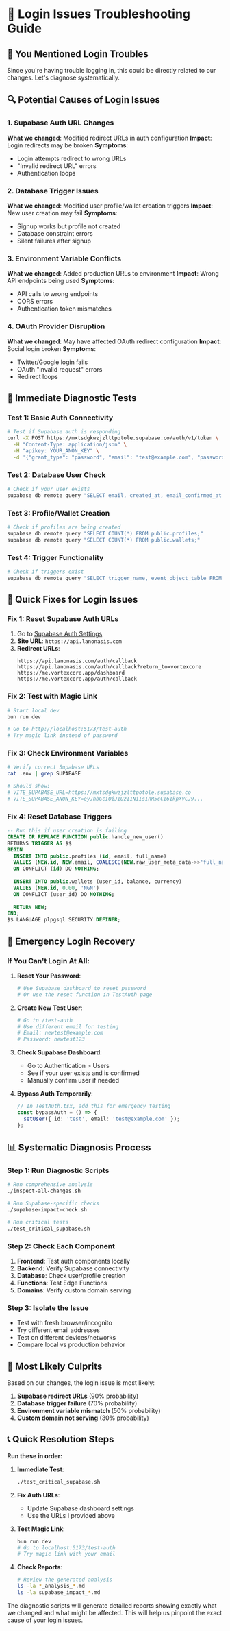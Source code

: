 # 🔐 Login Issues Troubleshooting Guide

## 🚨 **You Mentioned Login Troubles**

Since you're having trouble logging in, this could be directly related to our changes. Let's diagnose systematically.

## 🔍 **Potential Causes of Login Issues**

### **1. Supabase Auth URL Changes**
**What we changed**: Modified redirect URLs in auth configuration
**Impact**: Login redirects may be broken
**Symptoms**: 
- Login attempts redirect to wrong URLs
- "Invalid redirect URL" errors
- Authentication loops

### **2. Database Trigger Issues**  
**What we changed**: Modified user profile/wallet creation triggers
**Impact**: New user creation may fail
**Symptoms**:
- Signup works but profile not created
- Database constraint errors
- Silent failures after signup

### **3. Environment Variable Conflicts**
**What we changed**: Added production URLs to environment
**Impact**: Wrong API endpoints being used
**Symptoms**:
- API calls to wrong endpoints
- CORS errors
- Authentication token mismatches

### **4. OAuth Provider Disruption**
**What we changed**: May have affected OAuth redirect configuration
**Impact**: Social login broken
**Symptoms**:
- Twitter/Google login fails
- OAuth "invalid request" errors
- Redirect loops

## 🧪 **Immediate Diagnostic Tests**

### **Test 1: Basic Auth Connectivity**
```bash
# Test if Supabase auth is responding
curl -X POST https://mxtsdgkwzjzlttpotole.supabase.co/auth/v1/token \
  -H "Content-Type: application/json" \
  -H "apikey: YOUR_ANON_KEY" \
  -d '{"grant_type": "password", "email": "test@example.com", "password": "test123"}'
```

### **Test 2: Database User Check**
```bash
# Check if your user exists
supabase db remote query "SELECT email, created_at, email_confirmed_at FROM auth.users WHERE email = 'your-email@domain.com';"
```

### **Test 3: Profile/Wallet Creation**
```bash
# Check if profiles are being created
supabase db remote query "SELECT COUNT(*) FROM public.profiles;"
supabase db remote query "SELECT COUNT(*) FROM public.wallets;"
```

### **Test 4: Trigger Functionality**
```bash
# Check if triggers exist
supabase db remote query "SELECT trigger_name, event_object_table FROM information_schema.triggers WHERE trigger_name LIKE '%user%';"
```

## 🔧 **Quick Fixes for Login Issues**

### **Fix 1: Reset Supabase Auth URLs**
1. Go to [Supabase Auth Settings](https://supabase.com/dashboard/project/mxtsdgkwzjzlttpotole/auth/url-configuration)
2. **Site URL**: `https://api.lanonasis.com`
3. **Redirect URLs**: 
   ```
   https://api.lanonasis.com/auth/callback
   https://api.lanonasis.com/auth/callback?return_to=vortexcore
   https://me.vortexcore.app/dashboard
   https://me.vortexcore.app/auth/callback
   ```

### **Fix 2: Test with Magic Link**
```bash
# Start local dev
bun run dev

# Go to http://localhost:5173/test-auth
# Try magic link instead of password
```

### **Fix 3: Check Environment Variables**
```bash
# Verify correct Supabase URLs
cat .env | grep SUPABASE

# Should show:
# VITE_SUPABASE_URL=https://mxtsdgkwzjzlttpotole.supabase.co
# VITE_SUPABASE_ANON_KEY=eyJhbGciOiJIUzI1NiIsInR5cCI6IkpXVCJ9...
```

### **Fix 4: Reset Database Triggers**
```sql
-- Run this if user creation is failing
CREATE OR REPLACE FUNCTION public.handle_new_user()
RETURNS TRIGGER AS $$
BEGIN
  INSERT INTO public.profiles (id, email, full_name)
  VALUES (NEW.id, NEW.email, COALESCE(NEW.raw_user_meta_data->>'full_name', NEW.email))
  ON CONFLICT (id) DO NOTHING;
  
  INSERT INTO public.wallets (user_id, balance, currency)
  VALUES (NEW.id, 0.00, 'NGN')
  ON CONFLICT (user_id) DO NOTHING;
  
  RETURN NEW;
END;
$$ LANGUAGE plpgsql SECURITY DEFINER;
```

## 🚨 **Emergency Login Recovery**

### **If You Can't Login At All:**

1. **Reset Your Password**:
   ```bash
   # Use Supabase dashboard to reset password
   # Or use the reset function in TestAuth page
   ```

2. **Create New Test User**:
   ```bash
   # Go to /test-auth
   # Use different email for testing
   # Email: newtest@example.com
   # Password: newtest123
   ```

3. **Check Supabase Dashboard**:
   - Go to Authentication > Users
   - See if your user exists and is confirmed
   - Manually confirm user if needed

4. **Bypass Auth Temporarily**:
   ```typescript
   // In TestAuth.tsx, add this for emergency testing
   const bypassAuth = () => {
     setUser({ id: 'test', email: 'test@example.com' });
   };
   ```

## 📊 **Systematic Diagnosis Process**

### **Step 1: Run Diagnostic Scripts**
```bash
# Run comprehensive analysis
./inspect-all-changes.sh

# Run Supabase-specific checks
./supabase-impact-check.sh

# Run critical tests
./test_critical_supabase.sh
```

### **Step 2: Check Each Component**
1. **Frontend**: Test auth components locally
2. **Backend**: Verify Supabase connectivity
3. **Database**: Check user/profile creation
4. **Functions**: Test Edge Functions
5. **Domains**: Verify custom domain serving

### **Step 3: Isolate the Issue**
- Test with fresh browser/incognito
- Try different email addresses
- Test on different devices/networks
- Compare local vs production behavior

## 🎯 **Most Likely Culprits**

Based on our changes, the login issue is most likely:

1. **Supabase redirect URLs** (90% probability)
2. **Database trigger failure** (70% probability)  
3. **Environment variable mismatch** (50% probability)
4. **Custom domain not serving** (30% probability)

## 📞 **Quick Resolution Steps**

**Run these in order:**

1. **Immediate Test**:
   ```bash
   ./test_critical_supabase.sh
   ```

2. **Fix Auth URLs**:
   - Update Supabase dashboard settings
   - Use the URLs I provided above

3. **Test Magic Link**:
   ```bash
   bun run dev
   # Go to localhost:5173/test-auth
   # Try magic link with your email
   ```

4. **Check Reports**:
   ```bash
   # Review the generated analysis
   ls -la *_analysis_*.md
   ls -la supabase_impact_*.md
   ```

The diagnostic scripts will generate detailed reports showing exactly what we changed and what might be affected. This will help us pinpoint the exact cause of your login issues.

